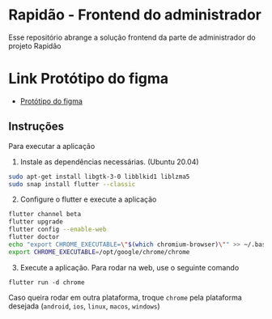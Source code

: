 # Rapidão - Frontend do administrador

Esse repositório abrange a solução frontend da parte de administrador do projeto Rapidão 


# Link Protótipo do figma

- [Protótipo do figma](https://www.figma.com/proto/bJqOhT34LFld1FHS8quWsq/Ru-Rapid%C3%A3o?node-id=78%3A3&scaling=min-zoom&page-id=49%3A407)

## Instruções

Para executar a aplicação
1. Instale as dependências necessárias. (Ubuntu 20.04)
```bash
sudo apt-get install libgtk-3-0 libblkid1 liblzma5
sudo snap install flutter --classic
```

2. Configure o flutter e execute a aplicação
```bash
flutter channel beta
flutter upgrade
flutter config --enable-web
flutter doctor
echo "export CHROME_EXECUTABLE=\"$(which chromium-browser)\"" >> ~/.bashrc
export CHROME_EXECUTABLE=/opt/google/chrome/chrome
```

3. Execute a aplicação. Para rodar na web, use o seguinte comando

```
flutter run -d chrome
```

Caso queira rodar em outra plataforma, troque `chrome` pela plataforma desejada (`android`, `ios`, `linux`, `macos`, `windows`)
